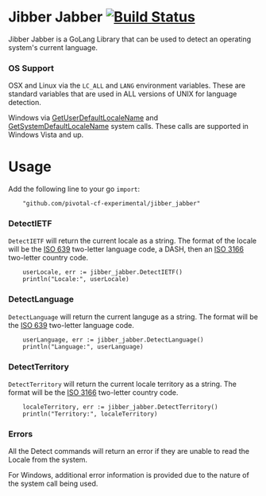 # Jibber Jabber [![Build Status](https://travis-ci.org/cloudfoundry/jibber_jabber.svg?branch=master)](https://travis-ci.org/cloudfoundry/jibber_jabber)
Jibber Jabber is a GoLang Library that can be used to detect an operating system's current language.

### OS Support

OSX and Linux via the `LC_ALL` and `LANG` environment variables. These are standard variables that are used in ALL versions of UNIX for language detection.

Windows via [GetUserDefaultLocaleName](http://msdn.microsoft.com/en-us/library/windows/desktop/dd318136.aspx) and [GetSystemDefaultLocaleName](http://msdn.microsoft.com/en-us/library/windows/desktop/dd318122.aspx) system calls. These calls are supported in Windows Vista and up.

# Usage
Add the following line to your go `import`:

```
	"github.com/pivotal-cf-experimental/jibber_jabber"
```

### DetectIETF
`DetectIETF` will return the current locale as a string. The format of the locale will be the [ISO 639](http://en.wikipedia.org/wiki/ISO_639) two-letter language code, a DASH, then an [ISO 3166](http://en.wikipedia.org/wiki/ISO_3166-1) two-letter country code.

```
	userLocale, err := jibber_jabber.DetectIETF()
	println("Locale:", userLocale)
```

### DetectLanguage
`DetectLanguage` will return the current languge as a string. The format will be the [ISO 639](http://en.wikipedia.org/wiki/ISO_639) two-letter language code.

```
	userLanguage, err := jibber_jabber.DetectLanguage()
	println("Language:", userLanguage)
```

### DetectTerritory
`DetectTerritory` will return the current locale territory as a string. The format will be the [ISO 3166](http://en.wikipedia.org/wiki/ISO_3166-1) two-letter country code.

```
	localeTerritory, err := jibber_jabber.DetectTerritory()
	println("Territory:", localeTerritory)
```

### Errors
All the Detect commands will return an error if they are unable to read the Locale from the system.

For Windows, additional error information is provided due to the nature of the system call being used.
